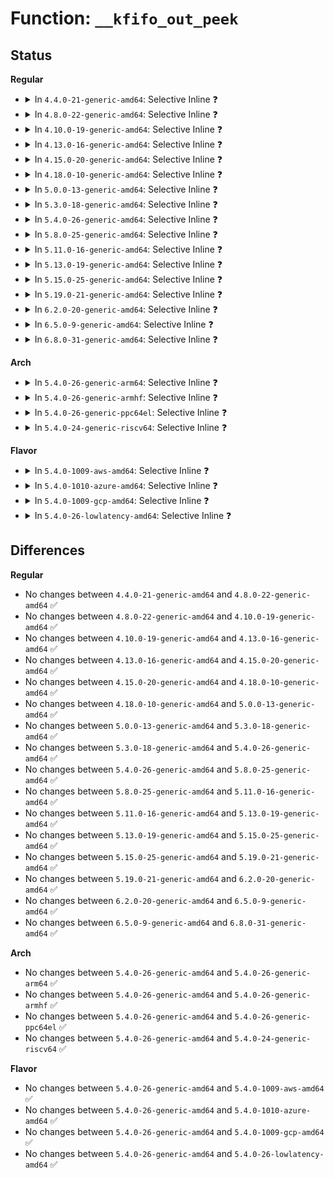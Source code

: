 # Function: <code>__kfifo_out_peek</code>

## Status
<b>Regular</b>
<ul>
<li>
<details>
<summary>In <code>4.4.0-21-generic-amd64</code>: Selective Inline ❓</summary>

```c
unsigned int __kfifo_out_peek(struct __kfifo * fifo, void * buf, unsigned int len)
```

```json
{
  "name": "__kfifo_out_peek",
  "collision_type": "Unique Global",
  "inline_type": "Selective",
  "funcs": [
    {
      "addr": 18446744071583032704,
      "name": "__kfifo_out_peek",
      "external": true,
      "loc": "lib/kfifo.c:165",
      "file": "lib/kfifo.c",
      "inline": "not declared, inlined",
      "caller_inline": [
        "lib/kfifo.c:__kfifo_out"
      ],
      "caller_func": []
    }
  ],
  "symbols": [
    {
      "addr": 18446744071583032704,
      "name": "__kfifo_out_peek",
      "section": ".text",
      "bind": "STB_GLOBAL",
      "size": 47
    }
  ]
}
```
</details>
</li>
<li>
<details>
<summary>In <code>4.8.0-22-generic-amd64</code>: Selective Inline ❓</summary>

```c
unsigned int __kfifo_out_peek(struct __kfifo * fifo, void * buf, unsigned int len)
```

```json
{
  "name": "__kfifo_out_peek",
  "collision_type": "Unique Global",
  "inline_type": "Selective",
  "funcs": [
    {
      "addr": 18446744071583325226,
      "name": "__kfifo_out_peek",
      "external": true,
      "loc": "lib/kfifo.c:165",
      "file": "lib/kfifo.c",
      "inline": "not declared, inlined",
      "caller_inline": [
        "lib/kfifo.c:__kfifo_out"
      ],
      "caller_func": []
    }
  ],
  "symbols": [
    {
      "addr": 18446744071583325168,
      "name": "__kfifo_out_peek",
      "section": ".text",
      "bind": "STB_GLOBAL",
      "size": 45
    }
  ]
}
```
</details>
</li>
<li>
<details>
<summary>In <code>4.10.0-19-generic-amd64</code>: Selective Inline ❓</summary>

```c
unsigned int __kfifo_out_peek(struct __kfifo * fifo, void * buf, unsigned int len)
```

```json
{
  "name": "__kfifo_out_peek",
  "collision_type": "Unique Global",
  "inline_type": "Selective",
  "funcs": [
    {
      "addr": 18446744071583450138,
      "name": "__kfifo_out_peek",
      "external": true,
      "loc": "lib/kfifo.c:165",
      "file": "lib/kfifo.c",
      "inline": "not declared, inlined",
      "caller_inline": [
        "lib/kfifo.c:__kfifo_out"
      ],
      "caller_func": []
    }
  ],
  "symbols": [
    {
      "addr": 18446744071583450080,
      "name": "__kfifo_out_peek",
      "section": ".text",
      "bind": "STB_GLOBAL",
      "size": 45
    }
  ]
}
```
</details>
</li>
<li>
<details>
<summary>In <code>4.13.0-16-generic-amd64</code>: Selective Inline ❓</summary>

```c
unsigned int __kfifo_out_peek(struct __kfifo * fifo, void * buf, unsigned int len)
```

```json
{
  "name": "__kfifo_out_peek",
  "collision_type": "Unique Global",
  "inline_type": "Selective",
  "funcs": [
    {
      "addr": 18446744071583470586,
      "name": "__kfifo_out_peek",
      "external": true,
      "loc": "lib/kfifo.c:165",
      "file": "lib/kfifo.c",
      "inline": "not declared, inlined",
      "caller_inline": [
        "lib/kfifo.c:__kfifo_out"
      ],
      "caller_func": []
    }
  ],
  "symbols": [
    {
      "addr": 18446744071583470528,
      "name": "__kfifo_out_peek",
      "section": ".text",
      "bind": "STB_GLOBAL",
      "size": 45
    }
  ]
}
```
</details>
</li>
<li>
<details>
<summary>In <code>4.15.0-20-generic-amd64</code>: Selective Inline ❓</summary>

```c
unsigned int __kfifo_out_peek(struct __kfifo * fifo, void * buf, unsigned int len)
```

```json
{
  "name": "__kfifo_out_peek",
  "collision_type": "Unique Global",
  "inline_type": "Selective",
  "funcs": [
    {
      "addr": 18446744071583651530,
      "name": "__kfifo_out_peek",
      "external": true,
      "loc": "lib/kfifo.c:165",
      "file": "lib/kfifo.c",
      "inline": "not declared, inlined",
      "caller_inline": [
        "lib/kfifo.c:__kfifo_out"
      ],
      "caller_func": []
    }
  ],
  "symbols": [
    {
      "addr": 18446744071583651472,
      "name": "__kfifo_out_peek",
      "section": ".text",
      "bind": "STB_GLOBAL",
      "size": 45
    }
  ]
}
```
</details>
</li>
<li>
<details>
<summary>In <code>4.18.0-10-generic-amd64</code>: Selective Inline ❓</summary>

```c
unsigned int __kfifo_out_peek(struct __kfifo * fifo, void * buf, unsigned int len)
```

```json
{
  "name": "__kfifo_out_peek",
  "collision_type": "Unique Global",
  "inline_type": "Selective",
  "funcs": [
    {
      "addr": 18446744071583869520,
      "name": "__kfifo_out_peek",
      "external": true,
      "loc": "lib/kfifo.c:165",
      "file": "lib/kfifo.c",
      "inline": "not declared, inlined",
      "caller_inline": [
        "lib/kfifo.c:__kfifo_out"
      ],
      "caller_func": []
    }
  ],
  "symbols": [
    {
      "addr": 18446744071583869488,
      "name": "__kfifo_out_peek",
      "section": ".text",
      "bind": "STB_GLOBAL",
      "size": 29
    }
  ]
}
```
</details>
</li>
<li>
<details>
<summary>In <code>5.0.0-13-generic-amd64</code>: Selective Inline ❓</summary>

```c
unsigned int __kfifo_out_peek(struct __kfifo * fifo, void * buf, unsigned int len)
```

```json
{
  "name": "__kfifo_out_peek",
  "collision_type": "Unique Global",
  "inline_type": "Selective",
  "funcs": [
    {
      "addr": 18446744071583954816,
      "name": "__kfifo_out_peek",
      "external": true,
      "loc": "lib/kfifo.c:165",
      "file": "lib/kfifo.c",
      "inline": "not declared, inlined",
      "caller_inline": [
        "lib/kfifo.c:__kfifo_out"
      ],
      "caller_func": []
    }
  ],
  "symbols": [
    {
      "addr": 18446744071583954784,
      "name": "__kfifo_out_peek",
      "section": ".text",
      "bind": "STB_GLOBAL",
      "size": 29
    }
  ]
}
```
</details>
</li>
<li>
<details>
<summary>In <code>5.3.0-18-generic-amd64</code>: Selective Inline ❓</summary>

```c
unsigned int __kfifo_out_peek(struct __kfifo * fifo, void * buf, unsigned int len)
```

```json
{
  "name": "__kfifo_out_peek",
  "collision_type": "Unique Global",
  "inline_type": "Selective",
  "funcs": [
    {
      "addr": 18446744071584134704,
      "name": "__kfifo_out_peek",
      "external": true,
      "loc": "lib/kfifo.c:152",
      "file": "lib/kfifo.c",
      "inline": "not declared, inlined",
      "caller_inline": [
        "lib/kfifo.c:__kfifo_out"
      ],
      "caller_func": []
    }
  ],
  "symbols": [
    {
      "addr": 18446744071584134656,
      "name": "__kfifo_out_peek",
      "section": ".text",
      "bind": "STB_GLOBAL",
      "size": 37
    }
  ]
}
```
</details>
</li>
<li>
<details>
<summary>In <code>5.4.0-26-generic-amd64</code>: Selective Inline ❓</summary>

```c
unsigned int __kfifo_out_peek(struct __kfifo * fifo, void * buf, unsigned int len)
```

```json
{
  "name": "__kfifo_out_peek",
  "collision_type": "Unique Global",
  "inline_type": "Selective",
  "funcs": [
    {
      "addr": 18446744071584257104,
      "name": "__kfifo_out_peek",
      "external": true,
      "loc": "lib/kfifo.c:152",
      "file": "lib/kfifo.c",
      "inline": "not declared, inlined",
      "caller_inline": [
        "lib/kfifo.c:__kfifo_out"
      ],
      "caller_func": []
    }
  ],
  "symbols": [
    {
      "addr": 18446744071584257056,
      "name": "__kfifo_out_peek",
      "section": ".text",
      "bind": "STB_GLOBAL",
      "size": 37
    }
  ]
}
```
</details>
</li>
<li>
<details>
<summary>In <code>5.8.0-25-generic-amd64</code>: Selective Inline ❓</summary>

```c
unsigned int __kfifo_out_peek(struct __kfifo * fifo, void * buf, unsigned int len)
```

```json
{
  "name": "__kfifo_out_peek",
  "collision_type": "Unique Global",
  "inline_type": "Selective",
  "funcs": [
    {
      "addr": 18446744071584664608,
      "name": "__kfifo_out_peek",
      "external": true,
      "loc": "lib/kfifo.c:152",
      "file": "lib/kfifo.c",
      "inline": "not declared, inlined",
      "caller_inline": [
        "lib/kfifo.c:__kfifo_out"
      ],
      "caller_func": []
    }
  ],
  "symbols": [
    {
      "addr": 18446744071584664560,
      "name": "__kfifo_out_peek",
      "section": ".text",
      "bind": "STB_GLOBAL",
      "size": 39
    }
  ]
}
```
</details>
</li>
<li>
<details>
<summary>In <code>5.11.0-16-generic-amd64</code>: Selective Inline ❓</summary>

```c
unsigned int __kfifo_out_peek(struct __kfifo * fifo, void * buf, unsigned int len)
```

```json
{
  "name": "__kfifo_out_peek",
  "collision_type": "Unique Global",
  "inline_type": "Selective",
  "funcs": [
    {
      "addr": 18446744071584781936,
      "name": "__kfifo_out_peek",
      "external": true,
      "loc": "lib/kfifo.c:152",
      "file": "lib/kfifo.c",
      "inline": "not declared, inlined",
      "caller_inline": [
        "lib/kfifo.c:__kfifo_out"
      ],
      "caller_func": []
    }
  ],
  "symbols": [
    {
      "addr": 18446744071584781888,
      "name": "__kfifo_out_peek",
      "section": ".text",
      "bind": "STB_GLOBAL",
      "size": 39
    }
  ]
}
```
</details>
</li>
<li>
<details>
<summary>In <code>5.13.0-19-generic-amd64</code>: Selective Inline ❓</summary>

```c
unsigned int __kfifo_out_peek(struct __kfifo * fifo, void * buf, unsigned int len)
```

```json
{
  "name": "__kfifo_out_peek",
  "collision_type": "Unique Global",
  "inline_type": "Selective",
  "funcs": [
    {
      "addr": 18446744071584825952,
      "name": "__kfifo_out_peek",
      "external": true,
      "loc": "lib/kfifo.c:152",
      "file": "lib/kfifo.c",
      "inline": "not declared, inlined",
      "caller_inline": [
        "lib/kfifo.c:__kfifo_out"
      ],
      "caller_func": []
    }
  ],
  "symbols": [
    {
      "addr": 18446744071584825904,
      "name": "__kfifo_out_peek",
      "section": ".text",
      "bind": "STB_GLOBAL",
      "size": 39
    }
  ]
}
```
</details>
</li>
<li>
<details>
<summary>In <code>5.15.0-25-generic-amd64</code>: Selective Inline ❓</summary>

```c
unsigned int __kfifo_out_peek(struct __kfifo * fifo, void * buf, unsigned int len)
```

```json
{
  "name": "__kfifo_out_peek",
  "collision_type": "Unique Global",
  "inline_type": "Selective",
  "funcs": [
    {
      "addr": 18446744071585244352,
      "name": "__kfifo_out_peek",
      "external": true,
      "loc": "lib/kfifo.c:152",
      "file": "lib/kfifo.c",
      "inline": "not declared, inlined",
      "caller_inline": [
        "lib/kfifo.c:__kfifo_out"
      ],
      "caller_func": []
    }
  ],
  "symbols": [
    {
      "addr": 18446744071585244304,
      "name": "__kfifo_out_peek",
      "section": ".text",
      "bind": "STB_GLOBAL",
      "size": 39
    }
  ]
}
```
</details>
</li>
<li>
<details>
<summary>In <code>5.19.0-21-generic-amd64</code>: Selective Inline ❓</summary>

```c
unsigned int __kfifo_out_peek(struct __kfifo * fifo, void * buf, unsigned int len)
```

```json
{
  "name": "__kfifo_out_peek",
  "collision_type": "Unique Global",
  "inline_type": "Selective",
  "funcs": [
    {
      "addr": 18446744071586085632,
      "name": "__kfifo_out_peek",
      "external": true,
      "loc": "lib/kfifo.c:152",
      "file": "lib/kfifo.c",
      "inline": "not declared, inlined",
      "caller_inline": [
        "lib/kfifo.c:__kfifo_out"
      ],
      "caller_func": []
    }
  ],
  "symbols": [
    {
      "addr": 18446744071586085584,
      "name": "__kfifo_out_peek",
      "section": ".text",
      "bind": "STB_GLOBAL",
      "size": 44
    }
  ]
}
```
</details>
</li>
<li>
<details>
<summary>In <code>6.2.0-20-generic-amd64</code>: Selective Inline ❓</summary>

```c
unsigned int __kfifo_out_peek(struct __kfifo * fifo, void * buf, unsigned int len)
```

```json
{
  "name": "__kfifo_out_peek",
  "collision_type": "Unique Global",
  "inline_type": "Selective",
  "funcs": [
    {
      "addr": 18446744071587068352,
      "name": "__kfifo_out_peek",
      "external": true,
      "loc": "lib/kfifo.c:152",
      "file": "lib/kfifo.c",
      "inline": "not declared, inlined",
      "caller_inline": [
        "lib/kfifo.c:__kfifo_out"
      ],
      "caller_func": []
    }
  ],
  "symbols": [
    {
      "addr": 18446744071587068288,
      "name": "__kfifo_out_peek",
      "section": ".text",
      "bind": "STB_GLOBAL",
      "size": 44
    }
  ]
}
```
</details>
</li>
<li>
<details>
<summary>In <code>6.5.0-9-generic-amd64</code>: Selective Inline ❓</summary>

```c
unsigned int __kfifo_out_peek(struct __kfifo * fifo, void * buf, unsigned int len)
```

```json
{
  "name": "__kfifo_out_peek",
  "collision_type": "Unique Global",
  "inline_type": "Selective",
  "funcs": [
    {
      "addr": 18446744071587326928,
      "name": "__kfifo_out_peek",
      "external": true,
      "loc": "lib/kfifo.c:152",
      "file": "lib/kfifo.c",
      "inline": "not declared, inlined",
      "caller_inline": [
        "lib/kfifo.c:__kfifo_out"
      ],
      "caller_func": []
    }
  ],
  "symbols": [
    {
      "addr": 18446744071587326864,
      "name": "__kfifo_out_peek",
      "section": ".text",
      "bind": "STB_GLOBAL",
      "size": 44
    }
  ]
}
```
</details>
</li>
<li>
<details>
<summary>In <code>6.8.0-31-generic-amd64</code>: Selective Inline ❓</summary>

```c
unsigned int __kfifo_out_peek(struct __kfifo * fifo, void * buf, unsigned int len)
```

```json
{
  "name": "__kfifo_out_peek",
  "collision_type": "Unique Global",
  "inline_type": "Selective",
  "funcs": [
    {
      "addr": 18446744071587610288,
      "name": "__kfifo_out_peek",
      "external": true,
      "loc": "lib/kfifo.c:152",
      "file": "lib/kfifo.c",
      "inline": "not declared, inlined",
      "caller_inline": [
        "lib/kfifo.c:__kfifo_out"
      ],
      "caller_func": []
    }
  ],
  "symbols": [
    {
      "addr": 18446744071587610224,
      "name": "__kfifo_out_peek",
      "section": ".text",
      "bind": "STB_GLOBAL",
      "size": 44
    }
  ]
}
```
</details>
</li>
</ul>
<b>Arch</b>
<ul>
<li>
<details>
<summary>In <code>5.4.0-26-generic-arm64</code>: Selective Inline ❓</summary>

```c
unsigned int __kfifo_out_peek(struct __kfifo * fifo, void * buf, unsigned int len)
```

```json
{
  "name": "__kfifo_out_peek",
  "collision_type": "Unique Global",
  "inline_type": "Selective",
  "funcs": [
    {
      "addr": 18446603336496135800,
      "name": "__kfifo_out_peek",
      "external": true,
      "loc": "lib/kfifo.c:152",
      "file": "lib/kfifo.c",
      "inline": "not declared, inlined",
      "caller_inline": [
        "lib/kfifo.c:__kfifo_out"
      ],
      "caller_func": []
    }
  ],
  "symbols": [
    {
      "addr": 18446603336496135744,
      "name": "__kfifo_out_peek",
      "section": ".text",
      "bind": "STB_GLOBAL",
      "size": 52
    }
  ]
}
```
</details>
</li>
<li>
<details>
<summary>In <code>5.4.0-26-generic-armhf</code>: Selective Inline ❓</summary>

```c
unsigned int __kfifo_out_peek(struct __kfifo * fifo, void * buf, unsigned int len)
```

```json
{
  "name": "__kfifo_out_peek",
  "collision_type": "Unique Global",
  "inline_type": "Selective",
  "funcs": [
    {
      "addr": 3229458988,
      "name": "__kfifo_out_peek",
      "external": true,
      "loc": "lib/kfifo.c:152",
      "file": "lib/kfifo.c",
      "inline": "not declared, inlined",
      "caller_inline": [
        "lib/kfifo.c:__kfifo_out"
      ],
      "caller_func": []
    }
  ],
  "symbols": [
    {
      "addr": 3229458928,
      "name": "__kfifo_out_peek",
      "section": ".text",
      "bind": "STB_GLOBAL",
      "size": 48
    }
  ]
}
```
</details>
</li>
<li>
<details>
<summary>In <code>5.4.0-26-generic-ppc64el</code>: Selective Inline ❓</summary>

```c
unsigned int __kfifo_out_peek(struct __kfifo * fifo, void * buf, unsigned int len)
```

```json
{
  "name": "__kfifo_out_peek",
  "collision_type": "Unique Global",
  "inline_type": "Selective",
  "funcs": [
    {
      "addr": 13835058055290393728,
      "name": "__kfifo_out_peek",
      "external": true,
      "loc": "lib/kfifo.c:152",
      "file": "lib/kfifo.c",
      "inline": "not declared, inlined",
      "caller_inline": [
        "lib/kfifo.c:__kfifo_out"
      ],
      "caller_func": []
    }
  ],
  "symbols": [
    {
      "addr": 13835058055290393600,
      "name": "__kfifo_out_peek",
      "section": ".text",
      "bind": "STB_GLOBAL",
      "size": 84
    }
  ]
}
```
</details>
</li>
<li>
<details>
<summary>In <code>5.4.0-24-generic-riscv64</code>: Selective Inline ❓</summary>

```c
unsigned int __kfifo_out_peek(struct __kfifo * fifo, void * buf, unsigned int len)
```

```json
{
  "name": "__kfifo_out_peek",
  "collision_type": "Unique Global",
  "inline_type": "Selective",
  "funcs": [
    {
      "addr": 18446743936275193374,
      "name": "__kfifo_out_peek",
      "external": true,
      "loc": "lib/kfifo.c:152",
      "file": "lib/kfifo.c",
      "inline": "not declared, inlined",
      "caller_inline": [
        "lib/kfifo.c:__kfifo_out"
      ],
      "caller_func": []
    }
  ],
  "symbols": [
    {
      "addr": 18446743936275193322,
      "name": "__kfifo_out_peek",
      "section": ".text",
      "bind": "STB_GLOBAL",
      "size": 52
    }
  ]
}
```
</details>
</li>
</ul>
<b>Flavor</b>
<ul>
<li>
<details>
<summary>In <code>5.4.0-1009-aws-amd64</code>: Selective Inline ❓</summary>

```c
unsigned int __kfifo_out_peek(struct __kfifo * fifo, void * buf, unsigned int len)
```

```json
{
  "name": "__kfifo_out_peek",
  "collision_type": "Unique Global",
  "inline_type": "Selective",
  "funcs": [
    {
      "addr": 18446744071584225840,
      "name": "__kfifo_out_peek",
      "external": true,
      "loc": "lib/kfifo.c:152",
      "file": "lib/kfifo.c",
      "inline": "not declared, inlined",
      "caller_inline": [
        "lib/kfifo.c:__kfifo_out"
      ],
      "caller_func": []
    }
  ],
  "symbols": [
    {
      "addr": 18446744071584225792,
      "name": "__kfifo_out_peek",
      "section": ".text",
      "bind": "STB_GLOBAL",
      "size": 37
    }
  ]
}
```
</details>
</li>
<li>
<details>
<summary>In <code>5.4.0-1010-azure-amd64</code>: Selective Inline ❓</summary>

```c
unsigned int __kfifo_out_peek(struct __kfifo * fifo, void * buf, unsigned int len)
```

```json
{
  "name": "__kfifo_out_peek",
  "collision_type": "Unique Global",
  "inline_type": "Selective",
  "funcs": [
    {
      "addr": 18446744071584161056,
      "name": "__kfifo_out_peek",
      "external": true,
      "loc": "lib/kfifo.c:152",
      "file": "lib/kfifo.c",
      "inline": "not declared, inlined",
      "caller_inline": [
        "lib/kfifo.c:__kfifo_out"
      ],
      "caller_func": []
    }
  ],
  "symbols": [
    {
      "addr": 18446744071584161008,
      "name": "__kfifo_out_peek",
      "section": ".text",
      "bind": "STB_GLOBAL",
      "size": 37
    }
  ]
}
```
</details>
</li>
<li>
<details>
<summary>In <code>5.4.0-1009-gcp-amd64</code>: Selective Inline ❓</summary>

```c
unsigned int __kfifo_out_peek(struct __kfifo * fifo, void * buf, unsigned int len)
```

```json
{
  "name": "__kfifo_out_peek",
  "collision_type": "Unique Global",
  "inline_type": "Selective",
  "funcs": [
    {
      "addr": 18446744071584209600,
      "name": "__kfifo_out_peek",
      "external": true,
      "loc": "lib/kfifo.c:152",
      "file": "lib/kfifo.c",
      "inline": "not declared, inlined",
      "caller_inline": [
        "lib/kfifo.c:__kfifo_out"
      ],
      "caller_func": []
    }
  ],
  "symbols": [
    {
      "addr": 18446744071584209552,
      "name": "__kfifo_out_peek",
      "section": ".text",
      "bind": "STB_GLOBAL",
      "size": 37
    }
  ]
}
```
</details>
</li>
<li>
<details>
<summary>In <code>5.4.0-26-lowlatency-amd64</code>: Selective Inline ❓</summary>

```c
unsigned int __kfifo_out_peek(struct __kfifo * fifo, void * buf, unsigned int len)
```

```json
{
  "name": "__kfifo_out_peek",
  "collision_type": "Unique Global",
  "inline_type": "Selective",
  "funcs": [
    {
      "addr": 18446744071584314160,
      "name": "__kfifo_out_peek",
      "external": true,
      "loc": "lib/kfifo.c:152",
      "file": "lib/kfifo.c",
      "inline": "not declared, inlined",
      "caller_inline": [
        "lib/kfifo.c:__kfifo_out"
      ],
      "caller_func": []
    }
  ],
  "symbols": [
    {
      "addr": 18446744071584314112,
      "name": "__kfifo_out_peek",
      "section": ".text",
      "bind": "STB_GLOBAL",
      "size": 37
    }
  ]
}
```
</details>
</li>
</ul>

## Differences
<b>Regular</b>
<ul>
<li>
No changes between <code>4.4.0-21-generic-amd64</code> and <code>4.8.0-22-generic-amd64</code> ✅
</li>
<li>
No changes between <code>4.8.0-22-generic-amd64</code> and <code>4.10.0-19-generic-amd64</code> ✅
</li>
<li>
No changes between <code>4.10.0-19-generic-amd64</code> and <code>4.13.0-16-generic-amd64</code> ✅
</li>
<li>
No changes between <code>4.13.0-16-generic-amd64</code> and <code>4.15.0-20-generic-amd64</code> ✅
</li>
<li>
No changes between <code>4.15.0-20-generic-amd64</code> and <code>4.18.0-10-generic-amd64</code> ✅
</li>
<li>
No changes between <code>4.18.0-10-generic-amd64</code> and <code>5.0.0-13-generic-amd64</code> ✅
</li>
<li>
No changes between <code>5.0.0-13-generic-amd64</code> and <code>5.3.0-18-generic-amd64</code> ✅
</li>
<li>
No changes between <code>5.3.0-18-generic-amd64</code> and <code>5.4.0-26-generic-amd64</code> ✅
</li>
<li>
No changes between <code>5.4.0-26-generic-amd64</code> and <code>5.8.0-25-generic-amd64</code> ✅
</li>
<li>
No changes between <code>5.8.0-25-generic-amd64</code> and <code>5.11.0-16-generic-amd64</code> ✅
</li>
<li>
No changes between <code>5.11.0-16-generic-amd64</code> and <code>5.13.0-19-generic-amd64</code> ✅
</li>
<li>
No changes between <code>5.13.0-19-generic-amd64</code> and <code>5.15.0-25-generic-amd64</code> ✅
</li>
<li>
No changes between <code>5.15.0-25-generic-amd64</code> and <code>5.19.0-21-generic-amd64</code> ✅
</li>
<li>
No changes between <code>5.19.0-21-generic-amd64</code> and <code>6.2.0-20-generic-amd64</code> ✅
</li>
<li>
No changes between <code>6.2.0-20-generic-amd64</code> and <code>6.5.0-9-generic-amd64</code> ✅
</li>
<li>
No changes between <code>6.5.0-9-generic-amd64</code> and <code>6.8.0-31-generic-amd64</code> ✅
</li>
</ul>
<b>Arch</b>
<ul>
<li>
No changes between <code>5.4.0-26-generic-amd64</code> and <code>5.4.0-26-generic-arm64</code> ✅
</li>
<li>
No changes between <code>5.4.0-26-generic-amd64</code> and <code>5.4.0-26-generic-armhf</code> ✅
</li>
<li>
No changes between <code>5.4.0-26-generic-amd64</code> and <code>5.4.0-26-generic-ppc64el</code> ✅
</li>
<li>
No changes between <code>5.4.0-26-generic-amd64</code> and <code>5.4.0-24-generic-riscv64</code> ✅
</li>
</ul>
<b>Flavor</b>
<ul>
<li>
No changes between <code>5.4.0-26-generic-amd64</code> and <code>5.4.0-1009-aws-amd64</code> ✅
</li>
<li>
No changes between <code>5.4.0-26-generic-amd64</code> and <code>5.4.0-1010-azure-amd64</code> ✅
</li>
<li>
No changes between <code>5.4.0-26-generic-amd64</code> and <code>5.4.0-1009-gcp-amd64</code> ✅
</li>
<li>
No changes between <code>5.4.0-26-generic-amd64</code> and <code>5.4.0-26-lowlatency-amd64</code> ✅
</li>
</ul>
